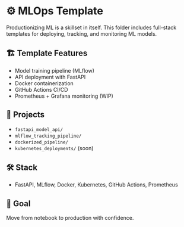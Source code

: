 # ⚙️ MLOps Template

Productionizing ML is a skillset in itself. This folder includes full-stack templates for deploying, tracking, and monitoring ML models.

## 🏗️ Template Features

- Model training pipeline (MLflow)
- API deployment with FastAPI
- Docker containerization
- GitHub Actions CI/CD
- Prometheus + Grafana monitoring (WIP)

## 🧪 Projects

- `fastapi_model_api/`
- `mlflow_tracking_pipeline/`
- `dockerized_pipeline/`
- `kubernetes_deployments/` (soon)

## 🛠 Stack

- FastAPI, MLflow, Docker, Kubernetes, GitHub Actions, Prometheus

## 🎯 Goal

Move from notebook to production with confidence.

